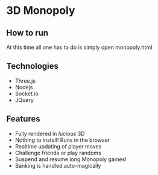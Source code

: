3D Monopoly
=======

How to run
-----------
At this time all one has to do is simply open monopoly.html


Technologies
-----------
  * Three.js
  * Nodejs
  * Socket.io
  * JQuery
  
  
Features
-----------
  * Fully rendered in *lucious* 3D
  * Nothing to install! Runs in the browser
  * Realtime updating of player moves
  * Challenge friends or play randoms
  * Suspend and resume long Monopoly games!
  * Banking is handled auto-magically
  

